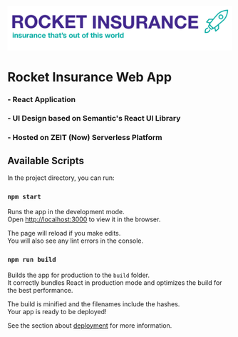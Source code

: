 ![Rocket Insurance Logo](https://github.com/jtabalujan2/rocketinsurance/blob/master/src/assets/rocketinsurancelogo2.png)
# Rocket Insurance Web App 

### - React Application 
### - UI Design based on Semantic's React UI Library
### - Hosted on ZEIT (Now) Serverless Platform

## Available Scripts

In the project directory, you can run:

### `npm start`

Runs the app in the development mode.<br />
Open [http://localhost:3000](http://localhost:3000) to view it in the browser.

The page will reload if you make edits.<br />
You will also see any lint errors in the console.

### `npm run build`

Builds the app for production to the `build` folder.<br />
It correctly bundles React in production mode and optimizes the build for the best performance.

The build is minified and the filenames include the hashes.<br />
Your app is ready to be deployed!

See the section about [deployment](https://facebook.github.io/create-react-app/docs/deployment) for more information.

